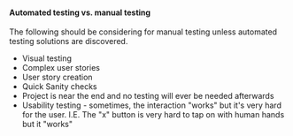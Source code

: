 <h4>Automated testing vs. manual testing </h4>
The following should be considering for manual testing unless automated testing solutions are discovered.

<ul>
<li>Visual testing</li>
<li>Complex user stories</li>
<li>User story creation</li>
<li>Quick Sanity checks</li>
<li>Project is near the end and no testing will ever be needed afterwards</li>
<li>Usability testing - sometimes, the interaction "works" but it's very hard for the user. I.E.  The "x" button is very hard
 to tap on with human hands but it "works"</li>
